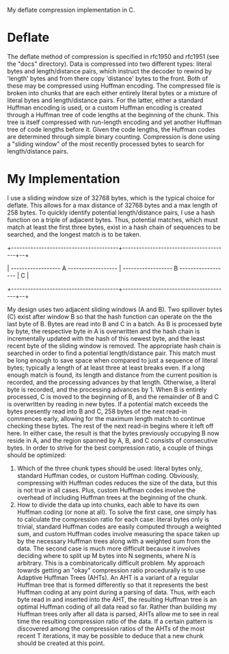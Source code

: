 My deflate compression implementation in C.
# Deflate
The deflate method of compression is specified in rfc1950 and rfc1951 (see the "docs" directory). Data is compressed into two different types: literal bytes and length/distance pairs, which instruct the decoder to rewind by 'length' bytes and from there copy 'distance' bytes to the front. Both of these may be compressed using Huffman encoding. The compressed file is broken into chunks that are each either entirely literal bytes or a mixture of literal bytes and length/distance pairs. For the latter, either a standard Huffman encoding is used, or a custom Huffman encoding is created through a Huffman tree of code lengths at the beginning of the chunk. This tree is itself compressed with run-length encoding and yet another Huffman tree of code lengths before it. Given the code lengths, the Huffman codes are determined through simple binary counting.
Compression is done using a "sliding window" of the most recently processed bytes to search for length/distance pairs.
# My Implementation
I use a sliding window size of 32768 bytes, which is the typical choice for deflate. This allows for a max distance of 32768 bytes and a max length of 258 bytes. To quickly identify potential length/distance pairs, I use a hash function on a triple of adjacent bytes. Thus, potential matches, which must match at least the first three bytes, exist in a hash chain of sequences to be searched, and the longest match is to be taken.

+---------------------------------------+---------------------------------------+--+

 | ------------------ A ------------------ | ------------------ B ------------------ | C |

+---------------------------------------+---------------------------------------+--+

My design uses two adjacent sliding windows (A and B). Two spillover bytes (C) exist after window B so that the hash function can operate on the the last byte of B. Bytes are read into B and C in a batch. As B is processed byte by byte, the respective byte in A is overwritten and the hash chain is incrementally updated with the hash of this newest byte, and the least recent byte of the sliding window is removed. The appropriate hash chain is searched in order to find a potential length/distance pair. This match must be long enough to save space when compared to just a sequence of literal bytes; typically a length of at least three at least breaks even. If a long enough match is found, its length and distance from the current position is recorded, and the processing advances by that length. Otherwise, a literal byte is recorded, and the processing advances by 1. When B is entirely processed, C is moved to the beginning of B, and the remainder of B and C is overwritten by reading in new bytes. If a potential match exceeds the bytes presently read into B and C, 258 bytes of the next read-in commences early, allowing for the maximum length match to continue checking these bytes. The rest of the next read-in begins where it left off here. In either case, the result is that the bytes previously occupying B now reside in A, and the region spanned by A, B, and C consists of consecutive bytes.
In order to strive for the best compression ratio, a couple of things should be optimized:
1. Which of the three chunk types should be used: literal bytes only, standard Huffman codes, or custom Huffman coding. Obviously, compressing with Huffman codes reduces the size of the data, but this is not true in all cases. Plus, custom Huffman codes involve the overhead of including Huffman trees at the beginning of the chunk.
2. How to divide the data up into chunks, each able to have its own Huffman coding (or none at all).
To solve the first case, one simply has to calculate the compression ratio for each case: literal bytes only is trivial, standard Huffman codes are easily computed through a weighted sum, and custom Huffman codes involve measuring the space taken up by the necessary Huffman trees along with a weighted sum from the data.
The second case is much more difficult because it involves deciding where to split up M bytes into N segments, where N is arbitrary. This is a combinatorically difficult problem. My approach towards getting an "okay" compression ratio procedurally is to use Adaptive Huffman Trees (AHTs). An AHT is a variant of a regular Huffman tree that is formed differently so that it represents the best Huffman coding at any point during a parsing of data. Thus, with each byte read in and inserted into the AHT, the resulting Huffman tree is an optimal Huffman coding of all data read so far. Rather than building my Huffman trees only after all data is parsed, AHTs allow me to see in real time the resulting compression ratio of the data. If a certain pattern is discovered among the compression ratios of the AHTs of the most recent T iterations, it may be possible to deduce that a new chunk should be created at this point.
